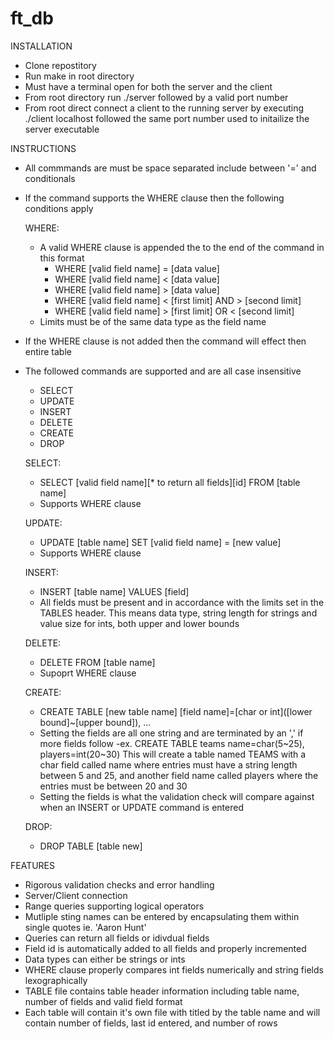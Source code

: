 # ft_db

INSTALLATION
- Clone repostitory
- Run make in root directory
- Must have a terminal open for both the server and the client
- From root directory run ./server followed by a valid port number
- From root direct connect a client to the running server by executing ./client localhost followed the same port number used to initailize the server executable

INSTRUCTIONS
- All commmands are must be space separated include between '=' and conditionals
- If the command supports the WHERE clause then the following conditions apply

  WHERE:
  - A valid WHERE clause is appended the to the end of the command in this format
    - WHERE [valid field name] = [data value]
    - WHERE [valid field name] < [data value]
    - WHERE [valid field name] > [data value]
    - WHERE [valid field name] < [first limit] AND > [second limit]
    - WHERE [valid field name] > [first limit] OR < [second limit]
  - Limits must be of the same data type as the field name
  
- If the WHERE clause is not added then the command will effect then entire table
- The followed commands are supported and are all case insensitive
  - SELECT
  - UPDATE
  - INSERT
  - DELETE
  - CREATE
  - DROP
  
  SELECT:
  - SELECT [valid field name][* to return all fields][id] FROM [table name]
  - Supports WHERE clause
  
  UPDATE:
  - UPDATE [table name] SET [valid field name] = [new value]
  - Supports WHERE clause
  
  INSERT:
  - INSERT [table name] VALUES [field]
  - All fields must be present and in accordance with the limits set in the TABLES header. This means data type, string length for strings and value size for ints, both upper and lower bounds
  
  DELETE:
  - DELETE FROM [table name]
  - Supoprt WHERE clause
  
  CREATE:
  - CREATE TABLE [new table name] [field name]=[char or int]([lower bound]~[upper bound]), ...
  - Setting the fields are all one string and are terminated by an ',' if more fields follow
    -ex. CREATE TABLE teams name=char(5\~25), players=int(20\~30)
      This will create a table named TEAMS with a char field called name where entries must have a string length between
      5 and 25, and another field name called players where the entries must be between 20 and 30
  - Setting the fields is what the validation check will compare against when an INSERT or UPDATE command is entered
  
  DROP:
  - DROP TABLE [table new]
  
FEATURES
- Rigorous validation checks and error handling
- Server/Client connection
- Range queries supporting logical operators
- Mutliple sting names can be entered by encapsulating them within single quotes ie. 'Aaron Hunt'
- Queries can return all fields or idivdual fields
- Field id is automatically added to all fields and properly incremented
- Data types can either be strings or ints
- WHERE clause properly compares int fields numerically and string fields lexographically
- TABLE file contains table header information including table name, number of fields and valid field format
- Each table will contain it's own file with titled by the table name and will contain number of fields, last id entered, and number of rows
